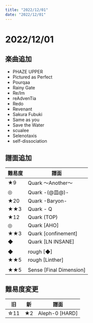 ```yaml
---
title: "2022/12/01"
date: "2022/12/01"
---
```


# 2022/12/01

## 楽曲追加

- PHAZE UPPER
- Pictured as Perfect
- Pourqaa
- Rainy Gate
- Re/Im
- reAdvenTia
- Redo
- Revenant
- Sakura Fubuki
- Same as you
- Save the Water
- scualee
- Selenotaxis
- self-dissociation

## 譜面追加

| 難易度 | 譜面 |
| --- | --- |
|★9|Quark ～Another～|
|◎|Quark -(@皿@)-|
|★20|Quark -Baryon-|
|★★3|Quark - Q|
|★12|Quark (TOP)|
|◎|Quark [AHO]|
|★★3|Quark [confinement]|
|◆|Quark [LN INSANE]|
|||
|◆|rough [◆]|
|★★5|rough [Linther]|
|||
|★★5|Sense [Final Dimension]|

## 難易度変更

| 旧 | 新 | 譜面 |
| --- | --- | --- |
|☆11|★2|Aleph-0 [HARD]|